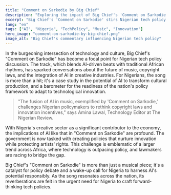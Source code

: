 ```yaml
---
title: "Comment on Sarkodie by Big Chief"
description: "Exploring the impact of Big Chief's 'Comment on Sarkodie' on Nigerian tech policy discourse"
excerpt: "Big Chief's 'Comment on Sarkodie' stirs Nigerian tech policy conversation"
lang: "en"
tags: ["AI", "Nigeria", "TechPolicy", "Music", "Innovation"]
hero_image: "comment-on-sarkodie-by-big-chief.png"
image_alt: "Big Chief's commentary influencing Nigerian tech policy"
---
```


In the burgeoning intersection of technology and culture, Big Chief's "Comment on Sarkodie" has become a focal point for Nigerian tech policy discussion. The track, which blends AI-driven beats with traditional African rhythms, has sparked conversations about the future of music, copyright laws, and the integration of AI in creative industries. For Nigerians, the song is more than a hit; it's a case study in the potential of AI to transform cultural production, and a barometer for the readiness of the nation's policy framework to adapt to technological innovation.

> "The fusion of AI in music, exemplified by 'Comment on Sarkodie,' challenges Nigerian policymakers to rethink copyright laws and innovation incentives," says Amina Lawal, Technology Editor at The Nigerian Review.

With Nigeria's creative sector as a significant contributor to the economy, the implications of AI like that in "Comment on Sarkodie" are profound. The government is now tasked with creating policies that nurture innovation while protecting artists' rights. This challenge is emblematic of a larger trend across Africa, where technology is outpacing policy, and lawmakers are racing to bridge the gap.

Big Chief's "Comment on Sarkodie" is more than just a musical piece; it's a catalyst for policy debate and a wake-up call for Nigeria to harness AI's potential responsibly. As the song resonates across the nation, its reverberations are felt in the urgent need for Nigeria to craft forward-thinking tech policies.